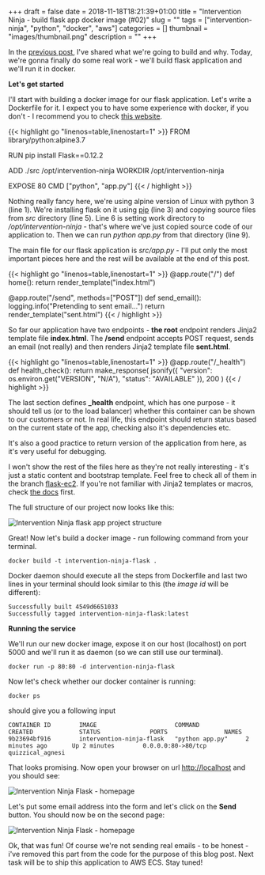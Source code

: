 +++
draft = false
date = 2018-11-18T18:21:39+01:00
title = "Intervention Ninja - build flask app docker image (#02)"
slug = ""
tags = ["intervention-ninja", "python", "docker", "aws"]
categories = []
thumbnail = "images/thumbnail.png"
description = ""
+++

In the [previous post](posts/002-intervention-ninja-flask-app-running-on-aws-ecs), I've shared what we're going to build and why.
Today, we're gonna finally do some real work - we'll build flask application and we'll run it in docker. 

**Let's get started**

I'll start with building a docker image for our flask application. Let's write a Dockerfile for it. I expect you to have some experience with docker, if you don't - I recommend you to check <a href="https://docker-curriculum.com/" target="_blank">this website</a>.

{{< highlight go "linenos=table,linenostart=1" >}}
FROM library/python:alpine3.7

RUN pip install Flask==0.12.2

ADD ./src /opt/intervention-ninja
WORKDIR /opt/intervention-ninja

EXPOSE 80
CMD ["python", "app.py"]
{{< / highlight >}}

Nothing really fancy here, we're using alpine version of Linux with python 3 (line 1). 
We're installing flask on it using <a href="https://pypi.org/project/pip/" target="_blank">pip</a> (line 3) 
and copying source files from *src* directory (line 5).
Line 6 is setting work directory to */opt/intervention-ninja* - that's where we've just copied source code of our application to.
Then we can run *python app.py* from that directory (line 9).

The main file for our flask application is *src/app.py* - I'll put only the most important pieces here and the rest will be available at the end of this post.

{{< highlight go "linenos=table,linenostart=1" >}}
@app.route("/")
def home():
    return render_template("index.html")

@app.route("/send", methods=["POST"])
def send_email():
    logging.info("Pretending to sent email...")
    return render_template("sent.html")
{{< / highlight >}}

So far our application have two endpoints - **the root** endpoint renders Jinja2 template file **index.html**.
The **/send** endpoint accepts POST request, sends an email (not really) and then renders Jinja2 template file **sent.html**. 

{{< highlight go "linenos=table,linenostart=1" >}}
@app.route("/_health")
def health_check():
    return make_response(
        jsonify({
            "version": os.environ.get("VERSION", "N/A"),
            "status": "AVAILABLE"
        }),
        200
    )
{{< / highlight >}}

The last section defines **_health** endpoint, which has one purpose - it should tell us 
(or to the load balancer) whether this container can be shown to our customers or not.
In real life, this endpoint should return status based on the current state of the app, checking also it's 
dependencies etc.

It's also a good practice to return version of the application from here, as it's very useful for debugging. 

I won't show the rest of the files here as they're not really interesting - it's just a static content and bootstrap template. 
Feel free to check all of them in the branch <a href="https://github.com/pkrayzel/intervention.ninja/tree/flask-ec2" target="_blank">flask-ec2</a>. 
If you're not familiar with Jinja2 templates or macros, check <a href="http://jinja.pocoo.org/docs/2.10/" target="_blank">the docs</a> first. 
  
The full structure of our project now looks like this:

![Intervention Ninja flask app project structure](images/003/in_flask_structure.png)

Great! Now let's build a docker image - run following command from your terminal.

```
docker build -t intervention-ninja-flask .
```

Docker daemon should execute all the steps from Dockerfile and last two lines in your terminal 
should look similar to this (the *image id* will be different):

```
Successfully built 4549d6651033
Successfully tagged intervention-ninja-flask:latest
```

**Running the service**

We'll run our new docker image, expose it on our host (localhost) on port 5000 and we'll run it as daemon (so we can still use our terminal).

```
docker run -p 80:80 -d intervention-ninja-flask
```

Now let's check whether our docker container is running:

```
docker ps
```

should give you a following input

``` 
CONTAINER ID        IMAGE                      COMMAND             CREATED             STATUS              PORTS                NAMES
9b23694bf916        intervention-ninja-flask   "python app.py"     2 minutes ago       Up 2 minutes        0.0.0.0:80->80/tcp   quizzical_agnesi
```

That looks promising. Now open your browser on url <a href="http://localhost" target="_blank">http://localhost</a> and you should see:

![Intervention Ninja Flask - homepage](images/003/in_flask_index.png)

Let's put some email address into the form and let's click on the **Send** button. You should now be on the second page:

![Intervention Ninja Flask - homepage](images/003/in_flask_sent.png)

Ok, that was fun! Of course we're not sending real emails - to be honest - i've removed this part from the code for the purpose of this blog post.
Next task will be to ship this application to AWS ECS. Stay tuned!
